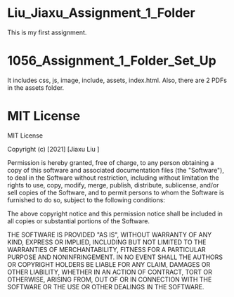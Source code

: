 # Liu_Jiaxu_Assignment_1_Folder
This is my first assignment.

# 1056_Assignment_1_Folder_Set_Up
It includes css, js, image, include, assets, index.html. Also, there are 2 PDFs in the assets folder.

# MIT License

MIT License

Copyright (c) [2021] [Jiaxu Liu ]

Permission is hereby granted, free of charge, to any person obtaining a copy of this software and associated documentation files (the "Software"), to deal in the Software without restriction, including without limitation the rights to use, copy, modify, merge, publish, distribute, sublicense, and/or sell copies of the Software, and to permit persons to whom the Software is furnished to do so, subject to the following conditions:

The above copyright notice and this permission notice shall be included in all copies or substantial portions of the Software.

THE SOFTWARE IS PROVIDED "AS IS", WITHOUT WARRANTY OF ANY KIND, EXPRESS OR IMPLIED, INCLUDING BUT NOT LIMITED TO THE WARRANTIES OF MERCHANTABILITY, FITNESS FOR A PARTICULAR PURPOSE AND NONINFRINGEMENT. IN NO EVENT SHALL THE AUTHORS OR COPYRIGHT HOLDERS BE LIABLE FOR ANY CLAIM, DAMAGES OR OTHER LIABILITY, WHETHER IN AN ACTION OF CONTRACT, TORT OR OTHERWISE, ARISING FROM, OUT OF OR IN CONNECTION WITH THE SOFTWARE OR THE USE OR OTHER DEALINGS IN THE SOFTWARE.
